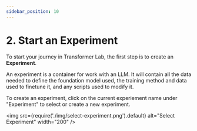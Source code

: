 ```yaml
---
sidebar_position: 10
---
```


# 2. Start an Experiment

To start your journey in Transformer Lab, the first step is to create an **Experiment**.

An experiment is a container for work with an LLM. It will contain all the data needed to define the foundation model used, the training method and data used to finetune it, and any scripts used to modify it.

To create an experiment, click on the current experiement name under "Experiment" to select or create a new experiment.

<img src={require('./img/select-experiment.png').default} alt="Select Experiment" width="200" />
